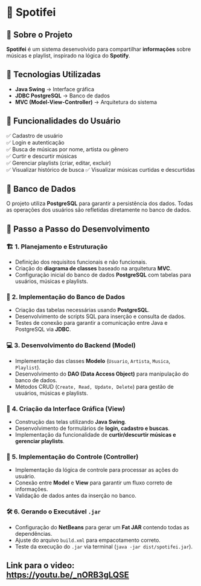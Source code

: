 # 🎵 Spotifei 

## 📌 Sobre o Projeto  
**Spotifei** é um sistema desenvolvido para compartilhar **informações** sobre músicas e playlist, inspirado na lógica do **Spotify**.

## 🔧 Tecnologias Utilizadas  
- **Java Swing** → Interface gráfica  
- **JDBC PostgreSQL** → Banco de dados  
- **MVC (Model-View-Controller)** → Arquitetura do sistema  

## 👤 Funcionalidades do Usuário  
✅ Cadastro de usuário  
✅ Login e autenticação  
✅ Busca de músicas por nome, artista ou gênero  
✅ Curtir e descurtir músicas  
✅ Gerenciar playlists (criar, editar, excluir)  
✅ Visualizar histórico de busca
✅ Visualizar músicas curtidas e descurtidas  

## 💾 Banco de Dados  
O projeto utiliza **PostgreSQL** para garantir a persistência dos dados. Todas as operações dos usuários são refletidas diretamente no banco de dados.

## 🚀 **Passo a Passo do Desenvolvimento**  

### 🏗️ **1. Planejamento e Estruturação**
- Definição dos requisitos funcionais e não funcionais.  
- Criação do **diagrama de classes** baseado na arquitetura **MVC**.  
- Configuração inicial do banco de dados **PostgreSQL** com tabelas para usuários, músicas e playlists.  

### 📝 **2. Implementação do Banco de Dados**
- Criação das tabelas necessárias usando **PostgreSQL**.  
- Desenvolvimento de scripts SQL para inserção e consulta de dados.  
- Testes de conexão para garantir a comunicação entre Java e PostgreSQL via **JDBC**.  

### 💻 **3. Desenvolvimento do Backend (Model)**
- Implementação das classes **Modelo** (`Usuario`, `Artista`, `Musica`, `Playlist`).  
- Desenvolvimento do **DAO (Data Access Object)** para manipulação do banco de dados.  
- Métodos CRUD (`Create, Read, Update, Delete`) para gestão de usuários, músicas e playlists.  

### 🎨 **4. Criação da Interface Gráfica (View)**
- Construção das telas utilizando **Java Swing**.  
- Desenvolvimento de formulários de **login, cadastro e buscas**.  
- Implementação da funcionalidade de **curtir/descurtir músicas e gerenciar playlists**.  

### 🔀 **5. Implementação do Controle (Controller)**
- Implementação da lógica de controle para processar as ações do usuário.  
- Conexão entre **Model** e **View** para garantir um fluxo correto de informações.  
- Validação de dados antes da inserção no banco.  

### 🛠️ **6. Gerando o Executável `.jar`**
- Configuração do **NetBeans** para gerar um **Fat JAR** contendo todas as dependências.  
- Ajuste do arquivo `build.xml` para empacotamento correto.  
- Teste da execução do `.jar` via terminal (`java -jar dist/spotifei.jar`).

## Link para o video: https://youtu.be/_nORB3gLQSE

